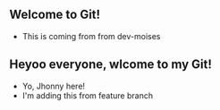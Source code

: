 ## Welcome to Git!

- This is coming from from dev-moises
## Heyoo everyone, wlcome to my Git!

- Yo, Jhonny here!
- I'm adding this from feature branch